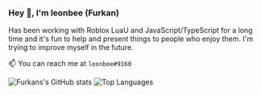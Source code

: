 ### Hey 👋, I'm leonbee (Furkan)

Has been working with Roblox LuaU and JavaScript/TypeScript for a long time and it's fun to help and present things to people who enjoy them. I'm trying to improve myself in the future.

📫 You can reach me at `leonbee#9160`
 
![Furkans's GitHub stats](https://github-readme-stats-gray-eight-32.vercel.app/api?username=leonbee1&count_private=true&show_icons=true)
![Top Languages](https://github-readme-stats-gray-eight-32.vercel.app/api/top-langs/?username=leonbee1&layout=compact&exclude_repo=tree-sitter-luau,github-readme-stats&hide=css,javascript)
